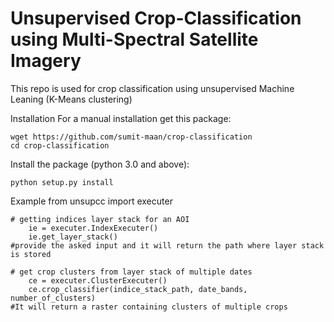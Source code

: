 # Unsupervised Crop-Classification using Multi-Spectral Satellite Imagery

This repo is used for crop classification using unsupervised Machine Leaning (K-Means clustering)

Installation
For a manual installation get this package:

    wget https://github.com/sumit-maan/crop-classification
    cd crop-classification

Install the package (python 3.0 and above):

    python setup.py install

Example
    from unsupcc import executer

    # getting indices layer stack for an AOI
        ie = executer.IndexExecuter()
        ie.get_layer_stack()
    #provide the asked input and it will return the path where layer stack is stored

    # get crop clusters from layer stack of multiple dates
        ce = executer.ClusterExecuter()
        ce.crop_classifier(indice_stack_path, date_bands, number_of_clusters)
    #It will return a raster containing clusters of multiple crops

